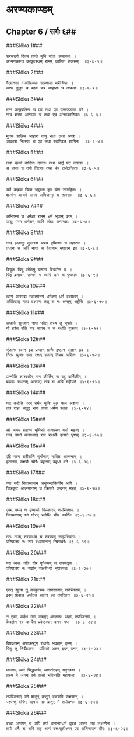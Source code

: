 अरण्यकाण्डम्
===============================


## Chapter 6  / सर्गः ६##


###Slōka 1###


    शरभङ्गे दिवम् प्राप्ते मुनि संघाः समागताः ।
    अभ्यगच्छन्त काकुत्स्थम् रामम् ज्वलित तेजसम्  ॥३-६-१॥


###Slōka 2###


    वैखानसा वालखिल्याः संप्रक्षाला मरीचिपाः ।
    अश्म कुट्टाः च बहवः पत्र आहाराः च तापसाः ॥३-६-२॥


###Slōka 3###


    दन्त उलूखलिनः च एव तथा एव उन्मज्जकाः परे ।
    गात्र शय्या अशय्याः च तथा एव अनवकाशिकाः ॥३-६-३॥


###Slōka 4###


    मुनयः सलिल आहारा वायु भक्षाः तथा अपरे ।
    आकाश निलयाः च एव तथा स्थण्डिल शायिनः  ॥३-६-४॥


###Slōka 5###


    तथा ऊर्थ्व वासिनः दान्ताः तथा आर्द्र पट वाससः ।
    स जपाः च तपो नित्याः तथा पंच तपोऽन्विताः ॥३-६-५॥


###Slōka 6###


    सर्वे ब्राह्म्या श्रिया ज्युक्ता दृढ योग समाहिताः ।
    शरभंग आश्रमे रामम् अभिजग्मुः च तापसाः  ॥३-६-६॥


###Slōka 7###


    अभिगम्य च धर्मज्ञा रामम् धर्म भृताम् वरम् ।
    ऊचुः परम धर्मज्ञम् ऋषि संघाः समागताः ॥३-६-७॥


###Slōka 8###


    त्वम् इक्ष्वाकु कुलस्य अस्य पृथिव्याः च महारथः ।
    प्रधानः च अपि नाथः च देवानाम् मघवान् इव ॥३-६-८॥


###Slōka 9###


    विश्रुतः त्रिषु लोकेषु यशसा विक्रमेण च ।
    पितृ व्रतत्वम् सत्यम् च त्वयि धर्मः च पुष्कलः ॥३-६-९॥


###Slōka 10###


    त्वाम् आसाद्य महात्मानम् धर्मज्ञम् धर्म वत्सलम् ।
    अर्थित्वात् नाथ वक्ष्यामः तत् च नः क्षन्तुम् अर्हसि ॥३-६-१०॥


###Slōka 11###


    अधार्मः सुमहान् नाथ भवेत् तस्य तु भूपतेः ।
    यो हरेत् बलि षड् भागम् न च रक्षति पुत्रवत् ॥३-६-११॥


###Slōka 12###


    युंजानः स्वान् इव प्राणान् प्राणैः इष्टान् सुतान् इव ।
    नित्य युक्तः सदा रक्षन् सर्वान् विषय वासिनः ॥३-६-१२॥


###Slōka 13###


    प्राप्नोति शाश्वतीम् राम कीर्तिम् स बहु वार्षिकीम् ।
    ब्रह्मणः स्थानम् आसाद्य तत्र च अपि महीयते ॥३-६-१३॥


###Slōka 14###


    यत् करोति परम् धर्मम् मुनिः मूल फल अशनः ।
    तत्र राज्ञः चतुर् भागः प्रजा धर्मेण रक्षतः ॥३-६-१४॥


###Slōka 15###


    सो अयम् ब्राह्मण भूयिष्ठो वानप्रस्थ गणो महान् ।
    त्वम् नाथो अनाथवत् राम राक्षसैः हन्यते भृशम् ॥३-६-१५॥


###Slōka 16###


    एहि पश्य शरीराणि मुनीनाम् भावित आत्मनाम् ।
    हतानाम् राक्षसैः घोरैः बहूनाम् बहुधा वने ॥३-६-१६॥


###Slōka 17###


    पंपा नदी निवासानाम् अनुमन्दाकिनीम् अपि ।
    चित्रकूट आलयानाम् च क्रियते कदनम् महत् ॥३-६-१७॥


###Slōka 18###


    एवम् वयम् न मृष्यामो विप्रकारम् तपस्विनाम् ।
    क्रियमाणम् वने घोरम् रक्षोभिः भीम कर्मभिः ॥३-६-१८॥


###Slōka 19###


    ततः त्वाम् शरणार्थम् च शरण्यम् समुपस्थिताः ।
    परिपालय नः राम वध्यमानान् निशाचरैः ॥३-६-१९॥


###Slōka 20###


    परा त्वत्तः गतिः वीर पृधिव्यम् न उपपद्यते ।
    परिपालय नः सर्वान् राक्षसेभ्यो नृपात्मजः ॥३-६-२०॥


###Slōka 21###


    एतत् श्रुत्वा तु काकुत्स्थः तापसानाम् तपस्विनाम् ।
    इदम् प्रोवाच धर्मात्मा सर्वान् एव तपस्विनः ॥३-६-२१॥


###Slōka 22###


    न एवम् अर्हथ माम् वक्तुम् आज्ञाप्यः अहम् तपस्विनाम् ।
    केवलेन स्व कार्येण प्रवेष्टव्यम् वनम् मया  ॥३-६-२२॥


###Slōka 23###


    विप्रकारम् अपाक्रष्टुम् राक्षसैः भवताम् इमम् ।
    पितुः तु निर्देशकरः  प्रविष्टो अहम् इदम् वनम् ॥३-६-२३॥


###Slōka 24###


    भवताम् अर्थ सिद्ध्यर्थम् आगतोऽहम् यदृच्छया ।
    तस्य मे अयम् वने वासो भविष्यति महाफलः  ॥३-६-२४॥


###Slōka 25###


    तपस्विनाम् रणे शत्रून् हन्तुम् इच्छामि राक्षसान् ।
    पश्यन्तु वीर्यम् ऋषयः सः ब्रातुर् मे तपोधनाः ॥३-६-२५॥


###Slōka 26###


    दत्त्वा अभयम् च अपि तपो धनानाम्धर्मे धृइत आत्मा सह लक्ष्मणेन ।
    तपो धनैः च अपि सह आर्य दत्तःसुतीक्ष्णम् एव अभिजगाम वीरः ॥३-६-२६॥


